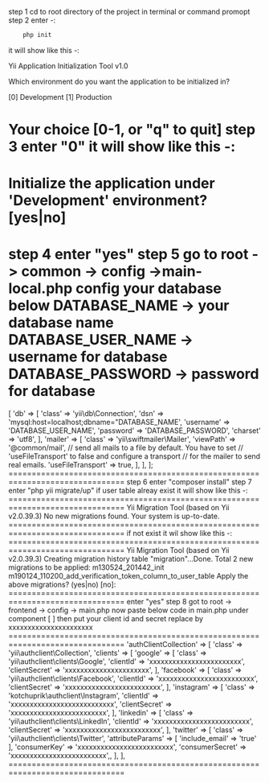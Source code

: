 step 1  cd to root directory of the project in terminal or command promopt
<br>
step 2  enter -:
```html
    php init
```
it will show like this -:

Yii Application Initialization Tool v1.0

Which environment do you want the application to be initialized in?

  [0] Development
  [1] Production

  Your choice [0-1, or "q" to quit]
step 3  enter "0"
it will show like this -:
================================================================================
Initialize the application under 'Development' environment? [yes|no] 
================================================================================
step 4 enter "yes"
step 5 go to root -> common -> config ->main-local.php 
config your database below
DATABASE_NAME -> your database name
DATABASE_USER_NAME -> username for database
DATABASE_PASSWORD -> password for database
================================================================================
<?php
return [
    'components' => [
        'db' => [
            'class' => 'yii\db\Connection',
            'dsn' => 'mysql:host=localhost;dbname="DATABASE_NAME',  
            'username' => 'DATABASE_USER_NAME',
            'password' => 'DATABASE_PASSWORD',
            'charset' => 'utf8',
        ],
        'mailer' => [
            'class' => 'yii\swiftmailer\Mailer',
            'viewPath' => '@common/mail',
            // send all mails to a file by default. You have to set
            // 'useFileTransport' to false and configure a transport
            // for the mailer to send real emails.
            'useFileTransport' => true,
        ],
    ],
];
===============================================================================
step 6 enter "composer install"
step 7 enter "php yii migrate/up"
if user table alreay exist it will show like this -:
===============================================================================
Yii Migration Tool (based on Yii v2.0.39.3)

No new migrations found. Your system is up-to-date.
===============================================================================
if not exist it wil show like this -:
===============================================================================
Yii Migration Tool (based on Yii v2.0.39.3)

Creating migration history table "migration"...Done.
Total 2 new migrations to be applied:
	m130524_201442_init
	m190124_110200_add_verification_token_column_to_user_table

Apply the above migrations? (yes|no) [no]:
===============================================================================
enter "yes"
step 8 got to root -> frontend -> config -> main.php
now paste below code in main.php under component [ ] then put your client id and secret replace by xxxxxxxxxxxxxxxxxxxxxx
===============================================================================
'authClientCollection' => [
        'class' => 'yii\authclient\Collection',
        'clients' => [
            'google' => [
                'class' => 'yii\authclient\clients\Google',
                'clientId' => 'xxxxxxxxxxxxxxxxxxxxxxxx',
                'clientSecret' => 'xxxxxxxxxxxxxxxxxxxxxx',
            ],
            'facebook' => [
                'class' => 'yii\authclient\clients\Facebook',
                'clientId' =>  'xxxxxxxxxxxxxxxxxxxxxxxxx',
                'clientSecret' =>  'xxxxxxxxxxxxxxxxxxxxxxxxx',
            ],
            'instagram' => [
                'class' => 'kotchuprik\authclient\Instagram',
                'clientId' => 'xxxxxxxxxxxxxxxxxxxxxxxxxxx',
                'clientSecret' => 'xxxxxxxxxxxxxxxxxxxxxxxxx',
            ],
            'linkedin' => [
                'class' => 'yii\authclient\clients\LinkedIn',
                'clientId' =>  'xxxxxxxxxxxxxxxxxxxxxxxxx',
                'clientSecret' =>  'xxxxxxxxxxxxxxxxxxxxxxxxx',
            ],
           'twitter' => [
                'class' => 'yii\authclient\clients\Twitter',
                'attributeParams' => [
                    'include_email' => 'true'
                ],
                'consumerKey' =>  'xxxxxxxxxxxxxxxxxxxxxxxxx',
                'consumerSecret' =>  'xxxxxxxxxxxxxxxxxxxxxxxxx',,
            ],
        ],
===============================================================================
